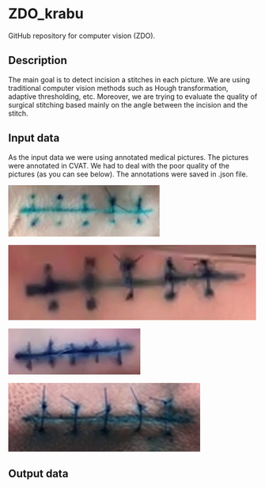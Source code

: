 # ZDO_krabu
GitHub repository for computer vision (ZDO). 

## Description
The main goal is to detect incision a stitches in each picture. 
We are using traditional computer vision methods such as Hough transformation, 
adaptive thresholding, etc. Moreover, we are trying to evaluate the quality of surgical
stitching based mainly on the angle between the incision and the stitch. 

## Input data
As the input data we were using annotated medical pictures. The pictures were
annotated in CVAT. We had to deal with the poor quality of the pictures (as you can see below).
The annotations were saved in .json file.

![alt text](https://github.com/BerassHaggy/ZDO_krabu/blob/main/src/graphics/incision_1.jpg)

![alt text](https://github.com/BerassHaggy/ZDO_krabu/blob/main/src/graphics/incision_2.jpg)

![alt text](https://github.com/BerassHaggy/ZDO_krabu/blob/main/src/graphics/incision_3.jpg)

![alt text](https://github.com/BerassHaggy/ZDO_krabu/blob/main/src/graphics/incision_4.jpg)

## Output data



